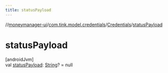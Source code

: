 ```yaml
---
title: statusPayload
---
```

//[moneymanager-ui](../../../index.html)/[com.tink.model.credentials](../index.html)/[Credentials](index.html)/[statusPayload](status-payload.html)



# statusPayload



[androidJvm]\
val [statusPayload](status-payload.html): [String](https://kotlinlang.org/api/latest/jvm/stdlib/kotlin/-string/index.html)? = null




